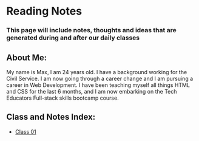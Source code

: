 # **Reading Notes**

### This page will include notes, thoughts and ideas that are generated during and after our daily classes

## About Me:
My name is Max, I am 24 years old. I have a background working for the Civil Service. I am now going through a career change and I am pursuing a career in Web Development. I have been teaching myself all things HTML and CSS for the last 6 months, and I am now embarking on the Tech Educators Full-stack skills bootcamp course.

## **Class and Notes Index:**
- [Class 01](https://maxpollock.github.io/Reading-Notes/Class-01.com)
